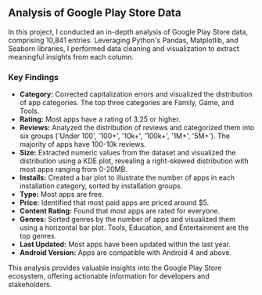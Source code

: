 ## Analysis of Google Play Store Data

In this project, I conducted an in-depth analysis of Google Play Store data, comprising 10,841 entries. Leveraging Python's Pandas, Matplotlib, and Seaborn libraries, I performed data cleaning and visualization to extract meaningful insights from each column.

### Key Findings
- **Category:** Corrected capitalization errors and visualized the distribution of app categories. The top three categories are Family, Game, and Tools.
- **Rating:** Most apps have a rating of 3.25 or higher.
- **Reviews:** Analyzed the distribution of reviews and categorized them into six groups ('Under 100', '100+', '10k+', '100k+', '1M+', '5M+'). The majority of apps have 100-10k reviews.
- **Size:** Extracted numeric values from the dataset and visualized the distribution using a KDE plot, revealing a right-skewed distribution with most apps ranging from 0-20MB.
- **Installs:** Created a bar plot to illustrate the number of apps in each installation category, sorted by installation groups.
- **Type:** Most apps are free.
- **Price:** Identified that most paid apps are priced around $5.
- **Content Rating:** Found that most apps are rated for everyone.
- **Genres:** Sorted genres by the number of apps and visualized them using a horizontal bar plot. Tools, Education, and Entertainment are the top genres.
- **Last Updated:** Most apps have been updated within the last year.
- **Android Version:** Apps are compatible with Android 4 and above.

This analysis provides valuable insights into the Google Play Store ecosystem, offering actionable information for developers and stakeholders.
